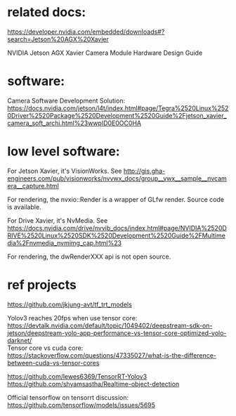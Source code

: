# related docs:
https://developer.nvidia.com/embedded/downloads#?search=Jetson%20AGX%20Xavier      

NVIDIA Jetson AGX Xavier Camera Module Hardware Design Guide 

# software: 

Camera Software Development Solution:   
https://docs.nvidia.com/jetson/l4t/index.html#page/Tegra%2520Linux%2520Driver%2520Package%2520Development%2520Guide%2Fjetson_xavier_camera_soft_archi.html%23wwpID0E0OC0HA   


# low level software:

For Jetson Xavier, it's VisionWorks. See http://gis.gha-engineers.com/pub/visionworks/nvvwx_docs/group__vwx__sample__nvcamera__capture.html

For rendering, the nvxio::Render is a wrapper of GLfw render. Source code is available.

For Drive Xavier, it's NvMedia. See https://docs.nvidia.com/drive/nvvib_docs/index.html#page/NVIDIA%2520DRIVE%2520Linux%2520SDK%2520Development%2520Guide%2FMultimedia%2Fnvmedia_nvmimg_cap.html%23

For rendering, the dwRenderXXX api is not open source.



# ref projects

https://github.com/jkjung-avt/tf_trt_models     

Yolov3 reaches 20fps when use tensor core: https://devtalk.nvidia.com/default/topic/1049402/deepstream-sdk-on-jetson/deepstream-yolo-app-performance-vs-tensor-core-optimized-yolo-darknet/   
Tensor core vs cuda core: https://stackoverflow.com/questions/47335027/what-is-the-difference-between-cuda-vs-tensor-cores   

https://github.com/lewes6369/TensorRT-Yolov3   
https://github.com/shyamsastha/Realtime-object-detection   

Official tensorflow on tensorrt discussion: https://github.com/tensorflow/models/issues/5695   

